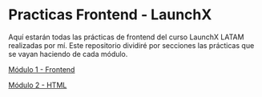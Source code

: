 # Practicas Frontend - LaunchX
Aquí estarán todas las prácticas de frontend del curso LaunchX LATAM realizadas por mí.
Este repositorio dividiré por secciones las prácticas que se vayan haciendo de cada módulo.

[Módulo 1 - Frontend](./Módulo%201%20-%20Frontend/README.md)

[Módulo 2 - HTML](./Módulo%202%20-%20HTML/README.md)

